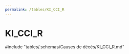 ```yaml
---
permalink: /tables/KI_CCI_R
---
```

# KI_CCI_R
<!-- SPDX-License-Identifier: MPL-2.0 -->

<!-- ATTENTION : Ne pas supprimer ou modifier la ligne ci-dessous -->
#include "tables/.schemas/Causes de décès/KI_CCI_R.md"
<!-- ATTENTION : Ne pas supprimer ou modifier la ligne ci-dessus -->
